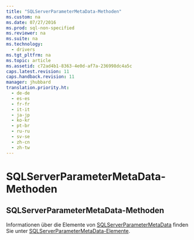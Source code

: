 ```yaml
---
title: "SQLServerParameterMetaData-Methoden"
ms.custom: na
ms.date: 07/27/2016
ms.prod: sql-non-specified
ms.reviewer: na
ms.suite: na
ms.technology: 
  - drivers
ms.tgt_pltfrm: na
ms.topic: article
ms.assetid: c72ad4b1-8363-4e0d-af7a-236998dc4a5c
caps.latest.revision: 11
caps.handback.revision: 11
manager: jhubbard
translation.priority.ht: 
  - de-de
  - es-es
  - fr-fr
  - it-it
  - ja-jp
  - ko-kr
  - pt-br
  - ru-ru
  - sv-se
  - zh-cn
  - zh-tw
---
```

# SQLServerParameterMetaData-Methoden
    
## SQLServerParameterMetaData\-Methoden  
 Informationen über die Elemente von [SQLServerParameterMetaData](../content/SQLServerParameterMetaData-Class.md) finden Sie unter [SQLServerParameterMetaData-Elemente](../content/SQLServerParameterMetaData-Members.md).  
  
  